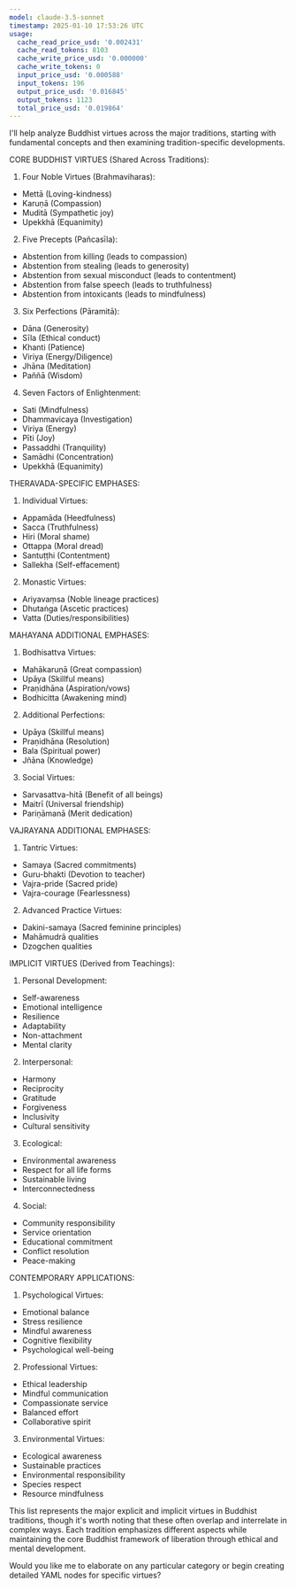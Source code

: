 ```yaml
---
model: claude-3.5-sonnet
timestamp: 2025-01-10 17:53:26 UTC
usage:
  cache_read_price_usd: '0.002431'
  cache_read_tokens: 8103
  cache_write_price_usd: '0.000000'
  cache_write_tokens: 0
  input_price_usd: '0.000588'
  input_tokens: 196
  output_price_usd: '0.016845'
  output_tokens: 1123
  total_price_usd: '0.019864'
---
```


I'll help analyze Buddhist virtues across the major traditions, starting with fundamental concepts and then examining tradition-specific developments.

CORE BUDDHIST VIRTUES (Shared Across Traditions):

1. Four Noble Virtues (Brahmaviharas):
- Mettā (Loving-kindness)
- Karuṇā (Compassion)
- Muditā (Sympathetic joy)
- Upekkhā (Equanimity)

2. Five Precepts (Pañcasīla):
- Abstention from killing (leads to compassion)
- Abstention from stealing (leads to generosity)
- Abstention from sexual misconduct (leads to contentment)
- Abstention from false speech (leads to truthfulness)
- Abstention from intoxicants (leads to mindfulness)

3. Six Perfections (Pāramitā):
- Dāna (Generosity)
- Sīla (Ethical conduct)
- Khanti (Patience)
- Viriya (Energy/Diligence)
- Jhāna (Meditation)
- Paññā (Wisdom)

4. Seven Factors of Enlightenment:
- Sati (Mindfulness)
- Dhammavicaya (Investigation)
- Viriya (Energy)
- Pīti (Joy)
- Passaddhi (Tranquility)
- Samādhi (Concentration)
- Upekkhā (Equanimity)

THERAVADA-SPECIFIC EMPHASES:

1. Individual Virtues:
- Appamāda (Heedfulness)
- Sacca (Truthfulness)
- Hiri (Moral shame)
- Ottappa (Moral dread)
- Santuṭṭhi (Contentment)
- Sallekha (Self-effacement)

2. Monastic Virtues:
- Ariyavaṃsa (Noble lineage practices)
- Dhutaṅga (Ascetic practices)
- Vatta (Duties/responsibilities)

MAHAYANA ADDITIONAL EMPHASES:

1. Bodhisattva Virtues:
- Mahākaruṇā (Great compassion)
- Upāya (Skillful means)
- Praṇidhāna (Aspiration/vows)
- Bodhicitta (Awakening mind)

2. Additional Perfections:
- Upāya (Skillful means)
- Praṇidhāna (Resolution)
- Bala (Spiritual power)
- Jñāna (Knowledge)

3. Social Virtues:
- Sarvasattva-hitā (Benefit of all beings)
- Maitrī (Universal friendship)
- Pariṇāmanā (Merit dedication)

VAJRAYANA ADDITIONAL EMPHASES:

1. Tantric Virtues:
- Samaya (Sacred commitments)
- Guru-bhakti (Devotion to teacher)
- Vajra-pride (Sacred pride)
- Vajra-courage (Fearlessness)

2. Advanced Practice Virtues:
- Dakini-samaya (Sacred feminine principles)
- Mahāmudrā qualities
- Dzogchen qualities

IMPLICIT VIRTUES (Derived from Teachings):

1. Personal Development:
- Self-awareness
- Emotional intelligence
- Resilience
- Adaptability
- Non-attachment
- Mental clarity

2. Interpersonal:
- Harmony
- Reciprocity
- Gratitude
- Forgiveness
- Inclusivity
- Cultural sensitivity

3. Ecological:
- Environmental awareness
- Respect for all life forms
- Sustainable living
- Interconnectedness

4. Social:
- Community responsibility
- Service orientation
- Educational commitment
- Conflict resolution
- Peace-making

CONTEMPORARY APPLICATIONS:

1. Psychological Virtues:
- Emotional balance
- Stress resilience
- Mindful awareness
- Cognitive flexibility
- Psychological well-being

2. Professional Virtues:
- Ethical leadership
- Mindful communication
- Compassionate service
- Balanced effort
- Collaborative spirit

3. Environmental Virtues:
- Ecological awareness
- Sustainable practices
- Environmental responsibility
- Species respect
- Resource mindfulness

This list represents the major explicit and implicit virtues in Buddhist traditions, though it's worth noting that these often overlap and interrelate in complex ways. Each tradition emphasizes different aspects while maintaining the core Buddhist framework of liberation through ethical and mental development.

Would you like me to elaborate on any particular category or begin creating detailed YAML nodes for specific virtues?